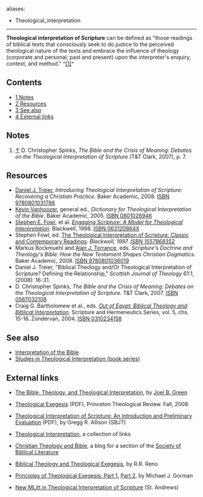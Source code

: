 aliases:
- Theological_interpretation
---
**Theological interpretation of Scripture** can be defined as
"those readings of biblical texts that consciously seek to do
justice to the perceived theological nature of the texts and
embrace the influence of theology (corporate and personal; past and
present) upon the interpreter's enquiry, context, and method."
^[[1]](#note-0)^


## Contents

-   [1 Notes](#Notes)
-   [2 Resources](#Resources)
-   [3 See also](#See_also)
-   [4 External links](#External_links)

## Notes

1.  [↑](#ref-0) D. Christopher Spinks,
    *The Bible and the Crisis of Meaning: Debates on the Theological Interpretation of Scripture*
    (T&T Clark, 2007), p. 7.

## Resources

-   [Daniel J. Treier](Daniel_J._Treier "Daniel J. Treier"),
    *Introducing Theological Interpretation of Scripture: Recovering a Christian Practice*.
    Baker Academic, 2008.
    [ISBN 9780801031786](http://www.theopedia.com/Special:BookSources/9780801031786)
-   [Kevin Vanhoozer](Kevin_Vanhoozer "Kevin Vanhoozer"), general
    ed., *Dictionary for Theological Interpretation of the Bible*.
    Baker Academic, 2005.
    [ISBN 0801026946](http://www.theopedia.com/Special:BookSources/0801026946)
-   [Stephen E. Fowl](index.php?title=Stephen_E._Fowl&action=edit&redlink=1 "Stephen E. Fowl (page does not exist)"),
    et al.
    *[Engaging Scripture: A Model for Theological Interpretation](http://www.google.com/books?id=YK4ZBdc9Y14C&printsec=frontcover)*.
    Blackwell, 1998.
    [ISBN 063120864X](http://www.theopedia.com/Special:BookSources/063120864X)
-   Stephen Fowl, ed.
    [The Theological Interpretation of Scripture: Classic and Contemporary Readings](http://www.google.com/books?id=xmJFFehSBfEC&printsec=frontcover)*. Blackwell, 1997. [ISBN 1557868352](http://www.theopedia.com/Special:BookSources/1557868352)*
-   Markus Bockmuehl and
    [Alan J. Torrance](index.php?title=Alan_J._Torrance&action=edit&redlink=1 "Alan J. Torrance (page does not exist)"),
    eds.
    *Scripture's Doctrine and Theology's Bible: How the New Testament Shapes Christian Dogmatics*.
    Baker Academic, 2008.
    [ISBN 9780801036019](http://www.theopedia.com/Special:BookSources/9780801036019)
-   Daniel J. Treier, "Biblical Theology and/Or Theological
    Interpretation of Scripture? Defining the Relationship,"
    *Scottish Journal of Theology* 61:1, (2008): 16-31.
-   D. Christopher Spinks,
    *The Bible and the Crisis of Meaning: Debates on the Theological Interpretation of Scripture*.
    T&T Clark, 2007.
    [ISBN 0567032108](http://www.theopedia.com/Special:BookSources/0567032108)
-   Craig G. Bartholomew et al., eds.
    *[Out of Egypt: Biblical Theology and Biblical Interpretation](http://www.google.com/books?id=TD8VqJM9FkIC&printsec=frontcover#PPR10,M1)*.
    Scripture and Hermeneutics Series, vol. 5, chs. 15-16. Zondervan,
    2004.
    [ISBN 0310234158](http://www.theopedia.com/Special:BookSources/0310234158)

## See also

-   [Interpretation of the Bible](Interpretation_of_the_Bible "Interpretation of the Bible")
-   [Studies in Theological Interpretation (book series)](Studies_in_Theological_Interpretation_(book_series) "Studies in Theological Interpretation (book series)")

## External links

-   [The Bible, Theology, and Theological Interpretation](http://www.sbl-site.org/publications/article.aspx?articleId=308),
    by [Joel B. Green](Joel_B._Green "Joel B. Green")
-   [Theological Exegesis](http://princetontheologicalreview.org/issues_pdf/38.pdf)
    (PDF), Princeton Theological Review. Fall, 2008.

-   [Theological Interpretation of Scripture: An Introduction and Preliminary Evaluation](http://www.sbts.edu/resources/files/2010/08/sbjt_v14_n2_allison_only.pdf)
    (PDF), by Gregg R. Allison (SBJT)
-   [Theological Interpretation](http://sites.google.com/site/theologicalinterpretation/Home),
    a collection of links
-   [Christian Theology and Bible](http://christiantheologyandbible.wordpress.com/),
    a blog for a section of the
    [Society of Biblical Literature](index.php?title=Society_of_Biblical_Literature&action=edit&redlink=1 "Society of Biblical Literature (page does not exist)")
-   [Biblical Theology and Theological Exegesis](http://etext.lib.virginia.edu/journals/jsrforum/writings/RenTheo.html),
    by R.R. Reno
-   [Principles of Theological Exegesis: Part 1](http://www.michaeljgorman.net/?p=237),
    [Part 2](http://www.michaeljgorman.net/?p=247), by Michael J.
    Gorman
-   [New MLitt in Theological Interpretation of Scripture](http://www.st-andrews.ac.uk/~www_sd/postgrad_scriptheol_mlitt.html)
    (St. Andrews)




